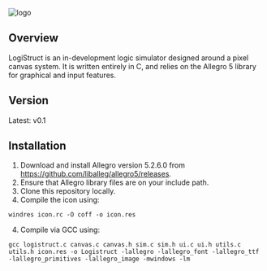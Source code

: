![logo](https://github.com/idakandrew/logistruct/blob/main/data/logo.png?raw=true)

## Overview
LogiStruct is an in-development logic simulator designed around a pixel canvas system. It is written entirely in C, and relies on the Allegro 5 library for graphical and input features. 
## Version
Latest: v0.1
## Installation
1. Download and install Allegro version 5.2.6.0 from https://github.com/liballeg/allegro5/releases. 
2. Ensure that Allegro library files are on your include path. 
3. Clone this repository locally. 
4. Compile the icon using:
```
windres icon.rc -O coff -o icon.res
```
4. Compile via GCC using: 
```
gcc logistruct.c canvas.c canvas.h sim.c sim.h ui.c ui.h utils.c utils.h icon.res -o Logistruct -lallegro -lallegro_font -lallegro_ttf -lallegro_primitives -lallegro_image -mwindows -lm
```
